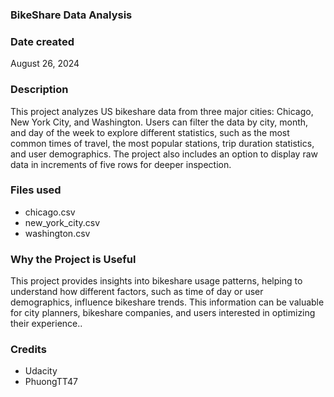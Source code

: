 ### BikeShare Data Analysis

### Date created
August 26, 2024

### Description
This project analyzes US bikeshare data from three major cities: Chicago, New York City, and Washington. Users can filter the data by city, month, and day of the week to explore different statistics, such as the most common times of travel, the most popular stations, trip duration statistics, and user demographics. The project also includes an option to display raw data in increments of five rows for deeper inspection.

### Files used
- chicago.csv
- new_york_city.csv
- washington.csv

### Why the Project is Useful
This project provides insights into bikeshare usage patterns, helping to understand how different factors, such as time of day or user demographics, influence bikeshare trends. This information can be valuable for city planners, bikeshare companies, and users interested in optimizing their experience..

### Credits
- Udacity
- PhuongTT47

